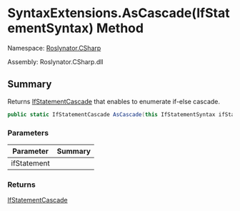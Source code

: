 # SyntaxExtensions\.AsCascade\(IfStatementSyntax\) Method

Namespace: [Roslynator.CSharp](../../README.md)

Assembly: Roslynator\.CSharp\.dll

## Summary

Returns [IfStatementCascade](../../IfStatementCascade/README.md) that enables to enumerate if\-else cascade\.

```csharp
public static IfStatementCascade AsCascade(this IfStatementSyntax ifStatement)
```

### Parameters

| Parameter | Summary |
| --------- | ------- |
| ifStatement | |

### Returns

[IfStatementCascade](../../IfStatementCascade/README.md)


